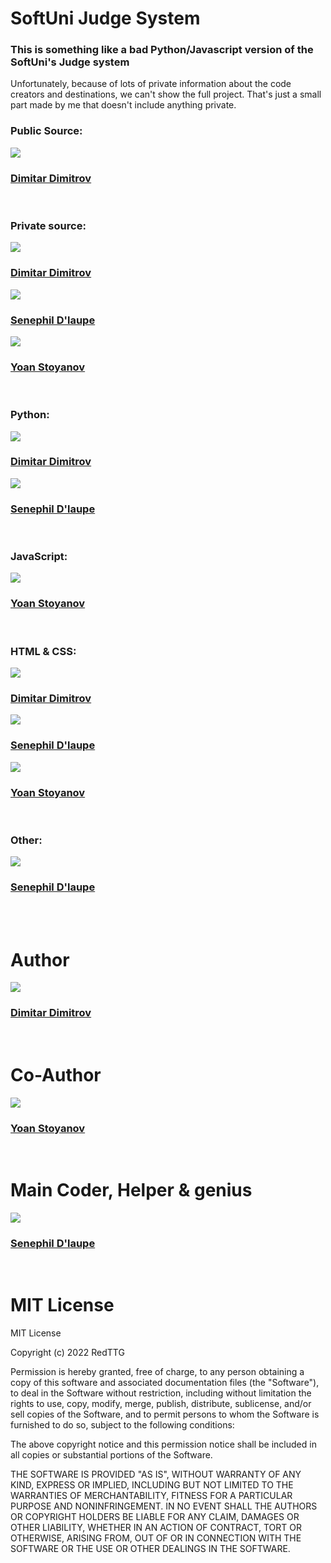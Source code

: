 # SoftUni Judge System
### This is something like a bad Python/Javascript version of the SoftUni's Judge system
Unfortunately, because of lots of private information about the code creators and destinations, we can't show the full project. That's just a small part made by me that doesn't include anything private.

### Public Source:
<a href="https://github.com/MitkoVtori"><img src="fdj"></a>

### <a href="https://github.com/MitkoVtori">Dimitar Dimitrov</a>
<br>

### Private source:
<a href="https://github.com/MitkoVtori"><img src="fdj"></a>

### <a href="https://github.com/MitkoVtori">Dimitar Dimitrov</a>

<a href="https://github.com/SnepalDelaupe"><img src="fdj"></a>

### <a href="https://github.com/SnepalDelaupe">Senephil D'laupe</a>

<a href="https://github.com/HackerstoyanovBG"><img src="https://user-images.githubusercontent.com/114164593/203284109-a0bc6e7e-3432-40ab-9955-4598938bec4c.png"></a>

### <a href="https://github.com/HackerstoyanovBG">Yoan Stoyanov</a>
<br>

### Python:
<a href="https://github.com/MitkoVtori"><img src="fdj"></a>

### <a href="https://github.com/MitkoVtori">Dimitar Dimitrov</a>

<a href="https://github.com/SnepalDelaupe"><img src="fdj"></a>

### <a href="https://github.com/SnepalDelaupe">Senephil D'laupe</a>
<br>

### JavaScript:
<a href="https://github.com/HackerstoyanovBG"><img src="https://user-images.githubusercontent.com/114164593/203284109-a0bc6e7e-3432-40ab-9955-4598938bec4c.png"></a>

### <a href="https://github.com/HackerstoyanovBG">Yoan Stoyanov</a>
<br>

### HTML & CSS:
<a href="https://github.com/MitkoVtori"><img src="fdj"></a>

### <a href="https://github.com/MitkoVtori">Dimitar Dimitrov</a>

<a href="https://github.com/SnepalDelaupe"><img src="fdj"></a>

### <a href="https://github.com/SnepalDelaupe">Senephil D'laupe</a>

<a href="https://github.com/HackerstoyanovBG"><img src="https://user-images.githubusercontent.com/114164593/203284109-a0bc6e7e-3432-40ab-9955-4598938bec4c.png"></a>

### <a href="https://github.com/HackerstoyanovBG">Yoan Stoyanov</a>
<br>

### Other:
<a href="https://github.com/SnepalDelaupe"><img src="fdj"></a>

### <a href="https://github.com/SnepalDelaupe">Senephil D'laupe</a>
<br>
<br>

# Author
<a href="https://github.com/MitkoVtori"><img src="fdj"></a>

### <a href="https://github.com/MitkoVtori">Dimitar Dimitrov</a>
<br>

# Co-Author
<a href="https://github.com/HackerstoyanovBG"><img src="https://user-images.githubusercontent.com/114164593/203284109-a0bc6e7e-3432-40ab-9955-4598938bec4c.png"></a>

### <a href="https://github.com/HackerstoyanovBG">Yoan Stoyanov</a>
<br>

# Main Coder, Helper & genius
<a href="https://github.com/SnepalDelaupe"><img src="fdj"></a>

### <a href="https://github.com/SnepalDelaupe">Senephil D'laupe</a>
<br>

# MIT License
MIT License

Copyright (c) 2022 RedTTG

Permission is hereby granted, free of charge, to any person obtaining a copy
of this software and associated documentation files (the "Software"), to deal
in the Software without restriction, including without limitation the rights
to use, copy, modify, merge, publish, distribute, sublicense, and/or sell
copies of the Software, and to permit persons to whom the Software is
furnished to do so, subject to the following conditions:

The above copyright notice and this permission notice shall be included in all
copies or substantial portions of the Software.

THE SOFTWARE IS PROVIDED "AS IS", WITHOUT WARRANTY OF ANY KIND, EXPRESS OR
IMPLIED, INCLUDING BUT NOT LIMITED TO THE WARRANTIES OF MERCHANTABILITY,
FITNESS FOR A PARTICULAR PURPOSE AND NONINFRINGEMENT. IN NO EVENT SHALL THE
AUTHORS OR COPYRIGHT HOLDERS BE LIABLE FOR ANY CLAIM, DAMAGES OR OTHER
LIABILITY, WHETHER IN AN ACTION OF CONTRACT, TORT OR OTHERWISE, ARISING FROM,
OUT OF OR IN CONNECTION WITH THE SOFTWARE OR THE USE OR OTHER DEALINGS IN THE
SOFTWARE.
